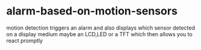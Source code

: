 # alarm-based-on-motion-sensors
motion detection triggers an alarm and also displays which sensor detected on a display medium maybe an LCD,LED or a TFT which then allows you to react promptly
